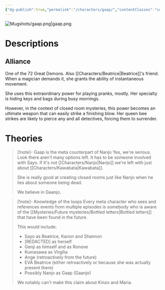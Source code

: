```yaml
---
{"dg-publish":true,"permalink":"/characters/gaap/","contentClasses":"center-headings","tags":["furniture"]}
---
```



![Mugshots/gaap.png|gaap.png](/img/user/Mugshots/gaap.png)
# Descriptions


## Alliance

One of the 72 Great Demons. Also [[Characters/Beatrice\|Beatrice]]'s friend. When a magician demands it, she grants the ability of instantaneous movement.

She uses this extraordinary power for playing pranks, mostly. Her specialty is hiding keys and bags during busy mornings.

However, in the context of closed room mysteries, this power becomes an ultimate weapon that can easily strike a finishing blow. Her queen bee strikes are likely to pierce any and all detectives, forcing them to surrender.
# Theories

<div class="transclusion internal-embed is-loaded"><div class="markdown-embed">



> [!note]- Gaap is the meta counterpart of Nanjo
> Yes, we're serious.
> Look there aren't many options left. It has to be someone involved with Sayo. If it's not [[Characters/Nanjo\|Nanjo]] we're left with just about [[Characters/Kawabata\|Kawabata]].
>
>She is really good at creating closed rooms just like Nanjo when he lies about someone being dead.
>
>We believe in Gaanjo.

</div></div>



<div class="transclusion internal-embed is-loaded"><div class="markdown-embed">



> [!note]- Knowledge of the loops
> Every meta character who sees and references events from multiple episodes is somebody who is aware of the [[Mysteries/Future mysteries/Bottled letters\|Bottled letters]] that have been found in the future.
> 
> This would include:
> - Sayo as Beatrice, Kanon and Shannon
> - \[REDACTED\] as herself
> - Genji as himself and as Ronove
> - Kumasawa as Virgilia
> - Ange (retroactively from the future)
> - EVA Beatrice (either retroactively or because she was actually present there)
> - Possibly Nanjo as Gaap (Gaanjo)
> 
> We notably can't make this claim about Kinzo and Maria.

</div></div>

